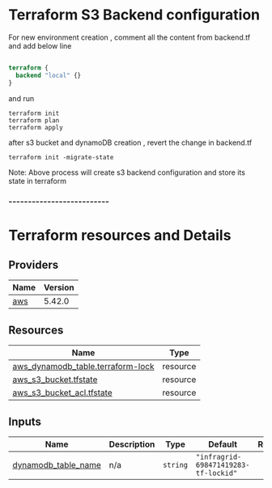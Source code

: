 <!-- BEGIN_TF_DOCS -->
# Terraform S3 Backend configuration

For new environment creation , comment all the content from backend.tf and add below line 

```terraform

terraform {
  backend "local" {}
}

```

and run 
```shell
terraform init 
terraform plan
terraform apply
```

after s3 bucket and dynamoDB creation , revert the change in backend.tf 
```shell
terraform init -migrate-state
```

Note: Above process will create s3 backend configuration and store its state in terraform


### --------------------------
# Terraform resources and Details 
## Providers

| Name | Version |
|------|---------|
| <a name="provider_aws"></a> [aws](#provider\_aws) | 5.42.0 |


## Resources

| Name | Type |
|------|------|
| [aws_dynamodb_table.terraform-lock](https://registry.terraform.io/providers/hashicorp/aws/latest/docs/resources/dynamodb_table) | resource |
| [aws_s3_bucket.tfstate](https://registry.terraform.io/providers/hashicorp/aws/latest/docs/resources/s3_bucket) | resource |
| [aws_s3_bucket_acl.tfstate](https://registry.terraform.io/providers/hashicorp/aws/latest/docs/resources/s3_bucket_acl) | resource |

## Inputs

| Name | Description | Type | Default | Required |
|------|-------------|------|---------|:--------:|
| <a name="input_dynamodb_table_name"></a> [dynamodb\_table\_name](#input\_dynamodb\_table\_name) | n/a | `string` | `"infragrid-698471419283-tf-lockid"` |   yes    |
